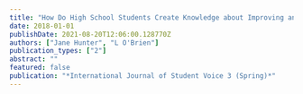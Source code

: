 ```yaml
---
title: "How Do High School Students Create Knowledge about Improving and Changing Their School? A Student Voice Co-Inquiry Using Digital Technologies."
date: 2018-01-01
publishDate: 2021-08-20T12:06:00.128770Z
authors: ["Jane Hunter", "L O'Brien"]
publication_types: ["2"]
abstract: ""
featured: false
publication: "*International Journal of Student Voice 3 (Spring)*"
---
```


